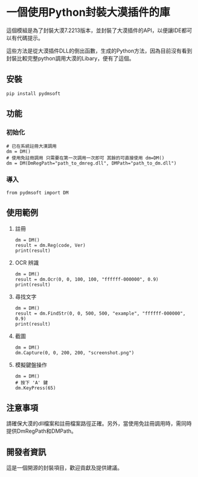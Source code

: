 # 一個使用Python封裝大漠插件的庫

這個模組是為了封裝大漠7.2213版本，並封裝了大漠插件的API，以便讓IDE都可以有代碼提示。

這些方法是從大漠插件DLL的倒出函數，生成的Python方法，因為目前沒有看到封裝比較完整python調用大漠的Libary，便有了這個。

## 安裝

```pip install pydmsoft```

## 功能
### 初始化
```
# 已在系統註冊大漠調用
dm = DM()
# 使用免註冊調用 只需要在第一次調用一次即可 其餘的可直接使用 dm=DM()
dm = DM(DmRegPath="path_to_dmreg.dll", DMPath="path_to_dm.dll")
```
### 導入
```from pydmsoft import DM```
## 使用範例
1. 註冊
   ```
   dm = DM()
   result = dm.Reg(code, Ver)
   print(result)
   ```

2. OCR 辨識
    ```
    dm = DM()
    result = dm.Ocr(0, 0, 100, 100, "ffffff-000000", 0.9)
    print(result)
    ```

3. 尋找文字
    ```
    dm = DM()
    result = dm.FindStr(0, 0, 500, 500, "example", "ffffff-000000", 0.9)
    print(result)
    ```

4. 截圖
    ```
    dm = DM()
    dm.Capture(0, 0, 200, 200, "screenshot.png")
    ```

5. 模擬鍵盤操作
    ```
    dm = DM()
    # 按下 'A' 鍵
    dm.KeyPress(65) 
    ```

## 注意事項
請確保大漠的dll檔案和註冊檔案路徑正確。另外，當使用免註冊調用時，需同時提供DmRegPath和DMPath。

## 開發者資訊

這是一個開源的封裝項目，歡迎貢獻及提供建議。